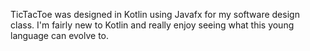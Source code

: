 TicTacToe was designed in Kotlin using Javafx for my software design class. I'm fairly new to Kotlin and really enjoy seeing what this young language can evolve to.


